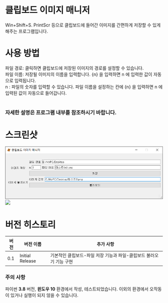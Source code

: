# 클립보드 이미지 매니저
Win+Shift+S. PrintScr 등으로 클립보드에 들어간 이미지를 간편하게 저장할 수 있게 해주는 프로그램입니다.

# 사용 방법
파일 경로: 클릭하면 클립보드에 저장된 이미지의 경로를 설정할 수 있습니다. <br>
파일 이름: 저장될 이미지의 이름을 입력합니다. {n} 을 입력하면 n 에 입력한 값이 자동으로 입력됩니다. <br>
n       : 파일의 숫자를 입력할 수 있습니다.  파일 이름을 설정하는 칸에 {n} 을 입력하면 n 에 입력된 값이 자동으로 들어갑니다.
<br> <br>
### 자세한 설명은 프로그램 내부를 참조하시기 바랍니다.
# 스크린샷
<img src="./img/main.png">
<img src="./img/practice.gif">

# 버전 히스토리
| 버전 | 버전 이름 | 추가 사항 |
|-----|----------|----------|
| 0.1 | Initial Release | 기본적인 클립보드-파일 저장 기능과 파일-클립보드 불러오기 기능 구현 |

### 주의 사항
파이썬 **3.8** 버전, **윈도우 10** 환경에서 작성, 테스트되었습니다. 이외의 환경에서 오작동이 있거나 실행이 되지 않을 수 있습니다. <br>
